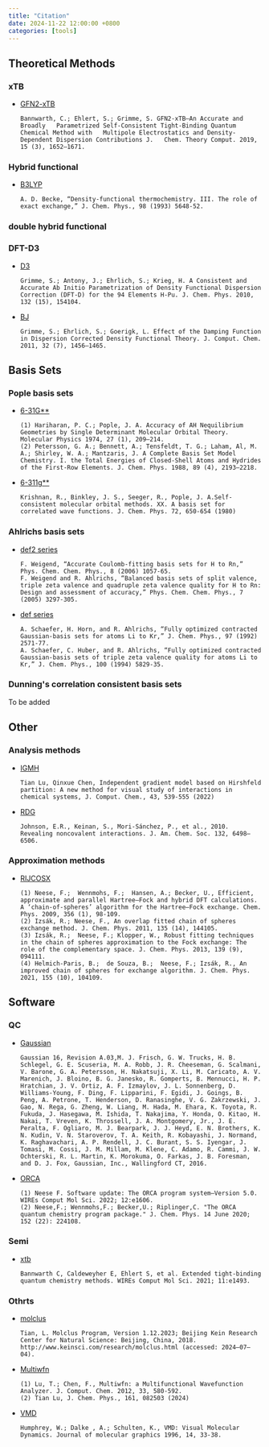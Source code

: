 ```yaml
---
title: "Citation"
date: 2024-11-22 12:00:00 +0800
categories: [tools] 
---
```

## Theoretical Methods

### xTB

- [GFN2-xTB](https://pubs.acs.org/doi/10.1021/acs.jctc.8b01176)
  ```
  Bannwarth, C.; Ehlert, S.; Grimme, S. GFN2-xTB—An Accurate and Broadly   Parametrized Self-Consistent Tight-Binding Quantum Chemical Method with   Multipole Electrostatics and Density-Dependent Dispersion Contributions J.   Chem. Theory Comput. 2019, 15 (3), 1652–1671.
  ```

### Hybrid functional

- [B3LYP](https://pubs.aip.org/aip/jcp/article/98/7/5648/842114/Density-functional-thermochemistry-III-The-role-of)
  ```
  A. D. Becke, “Density-functional thermochemistry. III. The role of exact exchange,” J. Chem. Phys., 98 (1993) 5648-52.
  ```

### double hybrid functional

### DFT-D3

- [D3](https://pubs.aip.org/aip/jcp/article/132/15/154104/926936/A-consistent-and-accurate-ab-initio)
  ```
  Grimme, S.; Antony, J.; Ehrlich, S.; Krieg, H. A Consistent and Accurate Ab Initio Parametrization of Density Functional Dispersion Correction (DFT-D) for the 94 Elements H-Pu. J. Chem. Phys. 2010, 132 (15), 154104.
  ```

- [BJ](https://onlinelibrary.wiley.com/doi/full/10.1002/jcc.21759)
  ```
  Grimme, S.; Ehrlich, S.; Goerigk, L. Effect of the Damping Function in Dispersion Corrected Density Functional Theory. J. Comput. Chem. 2011, 32 (7), 1456–1465.
  ```

## Basis Sets

### Pople basis sets

- [6-31G**](https://www.tandfonline.com/doi/abs/10.1080/00268977400100171)
  ```
  (1) Hariharan, P. C.; Pople, J. A. Accuracy of AH Nequilibrium Geometries by Single Determinant Molecular Orbital Theory. Molecular Physics 1974, 27 (1), 209–214. 
  (2) Petersson, G. A.; Bennett, A.; Tensfeldt, T. G.; Laham, Al, M. A.; Shirley, W. A.; Mantzaris, J. A Complete Basis Set Model Chemistry. I. the Total Energies of Closed‐Shell Atoms and Hydrides of the First‐Row Elements. J. Chem. Phys. 1988, 89 (4), 2193–2218.
  ```
- [6-311g**](https://pubs.aip.org/aip/jcp/article/72/1/650/971433/Self-consistent-molecular-orbital-methods-XX-A)
  ```
  Krishnan, R., Binkley, J. S., Seeger, R., Pople, J. A.Self-consistent molecular orbital methods. XX. A basis set for correlated wave functions. J. Chem. Phys. 72, 650-654 (1980)
  ```

### Ahlrichs basis sets

- [def2 series](https://pubs.rsc.org/en/content/articlelanding/2006/cp/b515623h)
  ```
  F. Weigend, “Accurate Coulomb-fitting basis sets for H to Rn,” Phys. Chem. Chem. Phys., 8 (2006) 1057-65. 
  F. Weigend and R. Ahlrichs, “Balanced basis sets of split valence, triple zeta valence and quadruple zeta valence quality for H to Rn: Design and assessment of accuracy,” Phys. Chem. Chem. Phys., 7 (2005) 3297-305.
  ```
- [def series](https://pubs.aip.org/aip/jcp/article/97/4/2571/927842/Fully-optimized-contracted-Gaussian-basis-sets-for)
  ```
  A. Schaefer, H. Horn, and R. Ahlrichs, “Fully optimized contracted Gaussian-basis sets for atoms Li to Kr,” J. Chem. Phys., 97 (1992) 2571-77. 
  A. Schaefer, C. Huber, and R. Ahlrichs, “Fully optimized contracted Gaussian-basis sets of triple zeta valence quality for atoms Li to Kr,” J. Chem. Phys., 100 (1994) 5829-35. 
  ```

### Dunning's correlation consistent basis sets

To be added

## Other

### Analysis methods

- [IGMH](https://onlinelibrary.wiley.com/doi/10.1002/jcc.26812)
  ```
  Tian Lu, Qinxue Chen, Independent gradient model based on Hirshfeld partition: A new method for visual study of interactions in chemical systems, J. Comput. Chem., 43, 539-555 (2022)
  ```


- [RDG](https://doi.org/10.1021/ja100936w)
  ```
  Johnson, E.R., Keinan, S., Mori-Sánchez, P., et al., 2010. Revealing noncovalent interactions. J. Am. Chem. Soc. 132, 6498–6506. 
  ```

### Approximation methods

- [RIJCOSX](https://www.sciencedirect.com/science/article/pii/S0301010408005089)
  ```
  (1) Neese, F.;  Wennmohs, F.;  Hansen, A.; Becker, U., Efficient, approximate and parallel Hartree–Fock and hybrid DFT calculations. A ‘chain-of-spheres’ algorithm for the Hartree–Fock exchange. Chem. Phys. 2009, 356 (1), 98-109.
  (2) Izsák, R.; Neese, F., An overlap fitted chain of spheres exchange method. J. Chem. Phys. 2011, 135 (14), 144105.
  (3) Izsák, R.;  Neese, F.; Klopper, W., Robust fitting techniques in the chain of spheres approximation to the Fock exchange: The role of the complementary space. J. Chem. Phys. 2013, 139 (9), 094111.
  (4) Helmich-Paris, B.;  de Souza, B.;  Neese, F.; Izsák, R., An improved chain of spheres for exchange algorithm. J. Chem. Phys. 2021, 155 (10), 104109.
  ```

## Software

### QC

- [Gaussian](https://gaussian.com/)
  ```
  Gaussian 16, Revision A.03,M. J. Frisch, G. W. Trucks, H. B. Schlegel, G. E. Scuseria, M. A. Robb, J. R. Cheeseman, G. Scalmani, V. Barone, G. A. Petersson, H. Nakatsuji, X. Li, M. Caricato, A. V. Marenich, J. Bloino, B. G. Janesko, R. Gomperts, B. Mennucci, H. P. Hratchian, J. V. Ortiz, A. F. Izmaylov, J. L. Sonnenberg, D. Williams-Young, F. Ding, F. Lipparini, F. Egidi, J. Goings, B. Peng, A. Petrone, T. Henderson, D. Ranasinghe, V. G. Zakrzewski, J. Gao, N. Rega, G. Zheng, W. Liang, M. Hada, M. Ehara, K. Toyota, R. Fukuda, J. Hasegawa, M. Ishida, T. Nakajima, Y. Honda, O. Kitao, H. Nakai, T. Vreven, K. Throssell, J. A. Montgomery, Jr., J. E. Peralta, F. Ogliaro, M. J. Bearpark, J. J. Heyd, E. N. Brothers, K. N. Kudin, V. N. Staroverov, T. A. Keith, R. Kobayashi, J. Normand, K. Raghavachari, A. P. Rendell, J. C. Burant, S. S. Iyengar, J. Tomasi, M. Cossi, J. M. Millam, M. Klene, C. Adamo, R. Cammi, J. W. Ochterski, R. L. Martin, K. Morokuma, O. Farkas, J. B. Foresman, and D. J. Fox, Gaussian, Inc., Wallingford CT, 2016.
  ```
- [ORCA](https://doi.org/10.1002/wcms.1606)
  ```
  (1) Neese F. Software update: The ORCA program system—Version 5.0. WIREs Comput Mol Sci. 2022; 12:e1606. 
  (2) Neese,F.; Wennmohs,F.; Becker,U.; Riplinger,C. "The ORCA quantum chemistry program package." J. Chem. Phys. 14 June 2020; 152 (22): 224108.
  ```
### Semi

- [xtb](https://doi.org/10.1002/wcms.1493)
  ```
  Bannwarth C, Caldeweyher E, Ehlert S, et al. Extended tight-binding quantum chemistry methods. WIREs Comput Mol Sci. 2021; 11:e1493. 
  ```
### Othrts

- [molclus](http://www.keinsci.com/research/molclus.html)
  ```
  Tian, L. Molclus Program, Version 1.12.2023; Beijing Kein Research Center for Natural Science: Beijing, China, 2018. http://www.keinsci.com/research/molclus.html (accessed: 2024–07–04).
  ```

- [Multiwfn](https://pubs.aip.org/aip/jcp/article/161/8/082503/3309709/A-comprehensive-electron-wavefunction-analysis)
  ```
  (1) Lu, T.; Chen, F., Multiwfn: a Multifunctional Wavefunction Analyzer. J. Comput. Chem. 2012, 33, 580-592.
  (2) Tian Lu, J. Chem. Phys., 161, 082503 (2024)
  ```

- [VMD](https://www.sciencedirect.com/science/article/pii/0263785596000185?via%3Dihub)
  ```
  Humphrey, W.; Dalke , A.; Schulten, K., VMD: Visual Molecular Dynamics. Journal of molecular graphics 1996, 14, 33-38.
  ```
